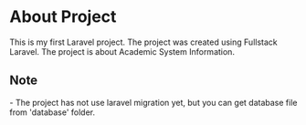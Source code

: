 <h1>About Project</h1>
This is my first Laravel project. The project was created using Fullstack Laravel. The project is about Academic System Information.

<h2>Note</h2>
- The project has not use laravel migration yet, but you can get database file from 'database' folder.
